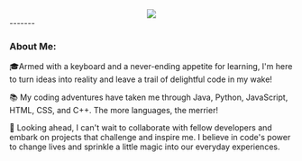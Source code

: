 <div id="header" align="center">
  <img src=
    [
](https://media.giphy.com/media/v1.Y2lkPTc5MGI3NjExYWRyYnVjMzFvN2dzMzl0cDdweHNtMW5jcGw3YXlrZTV1NW1tdHh2YiZlcD12MV9pbnRlcm5hbF9naWZfYnlfaWQmY3Q9cw/M9gbBd9nbDrOTu1Mqx/giphy.gif)   />
</div>
-------

### About Me:

🎓Armed with a keyboard and a never-ending appetite for learning, I'm here to turn ideas into reality and leave a trail of delightful code in my wake!

📚 My coding adventures have taken me through Java, Python, JavaScript, HTML, CSS, and C++. The more languages, the merrier!

🚀 Looking ahead, I can't wait to collaborate with fellow developers and embark on projects that challenge and inspire me. I believe in code's power to change lives and sprinkle a little magic into our everyday experiences.





